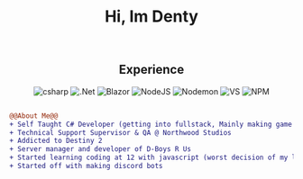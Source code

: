 <h1 align="center">
Hi, Im Denty </h1>


<br>

<div style="display: flex; align-items: flex-start;">
  <div style="flex: 1;">
    <h2 align="center">Experience</h2>
    <p align="center">
      <img src="https://img.shields.io/badge/c%23-%23239120.svg?style=for-the-badge&logo=csharp&logoColor=white" alt="csharp" />
      <img src="https://img.shields.io/badge/.NET-5C2D91?style=for-the-badge&logo=.net&logoColor=white" alt=".Net" />
      <img src="https://img.shields.io/badge/blazor-%235C2D91.svg?style=for-the-badge&logo=blazor&logoColor=white" alt="Blazor" />
      <img src="https://img.shields.io/badge/node.js-6DA55F?style=for-the-badge&logo=node.js&logoColor=white" alt="NodeJS" />
      <img src="https://img.shields.io/badge/NODEMON-%23323330.svg?style=for-the-badge&logo=nodemon&logoColor=%BBDEAD" alt="Nodemon" />
      <img src="https://img.shields.io/badge/Visual%20Studio-5C2D91.svg?style=for-the-badge&logo=visual-studio&logoColor=white" alt="VS" />
      <img src="https://img.shields.io/badge/NPM-%23CB3837.svg?style=for-the-badge&logo=npm&logoColor=white" alt="NPM" />
    </p>
  </div>
</div>


  
```diff
@@About Me@@
+ Self Taught C# Developer (getting into fullstack, Mainly making game plugins/mods)
+ Technical Support Supervisor & QA @ Northwood Studios
+ Addicted to Destiny 2
+ Server manager and developer of D-Boys R Us
+ Started learning coding at 12 with javascript (worst decision of my life)
+ Started off with making discord bots
```
